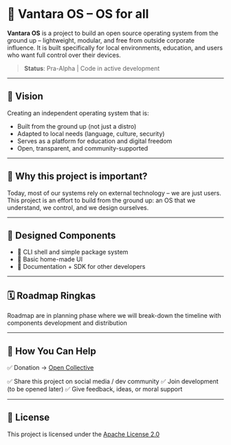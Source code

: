 # 🧱 Vantara OS – OS for all

**Vantara OS** is a project to build an open source operating system from the ground up – lightweight, modular, and free from outside corporate influence. It is built specifically for local environments, education, and users who want full control over their devices.

> **Status**: Pra-Alpha | Code in active development

---

## 🎯 Vision

Creating an independent operating system that is:
- Built from the ground up (not just a distro)
- Adapted to local needs (language, culture, security)
- Serves as a platform for education and digital freedom
- Open, transparent, and community-supported

---

## 🚀 Why this project is important?

Today, most of our systems rely on external technology – we are just users. 
This project is an effort to build from the ground up: an OS that we understand, we control, and we design ourselves.

---

## 🧩 Designed Components

- 🔹 CLI shell and simple package system
- 🔹 Basic home-made UI
- 🔹 Documentation + SDK for other developers

---

## 🗓️ Roadmap Ringkas

Roadmap are in planning phase where we will break-down the timeline with components development and distribution

<!-- ---

## 💪 Support Me To Focus Full Time

I am Hafifi, the lead developer of this project. 

With your support:
- I can support my life & family while continuing to develop this project
- Documentation & tutorials can be provided to the community
- The source code will be updated and transparently opened

👉 [💖 Jadi Penaja Projek di GitHub Sponsors](https://github.com/sponsors/Razorhunter) -->

---

## 🙌 How You Can Help

✅ Donation → [Open Collective](https://opencollective.com/vantara_os) 
<!-- ✅ Become a sponsor → [GitHub Sponsors](https://github.com/sponsors/Razorhunter) -->
✅ Share this project on social media / dev community 
✅ Join development (to be opened later) 
✅ Give feedback, ideas, or moral support

---

## 📜 License

This project is licensed under the [Apache License 2.0](./LICENSE)
